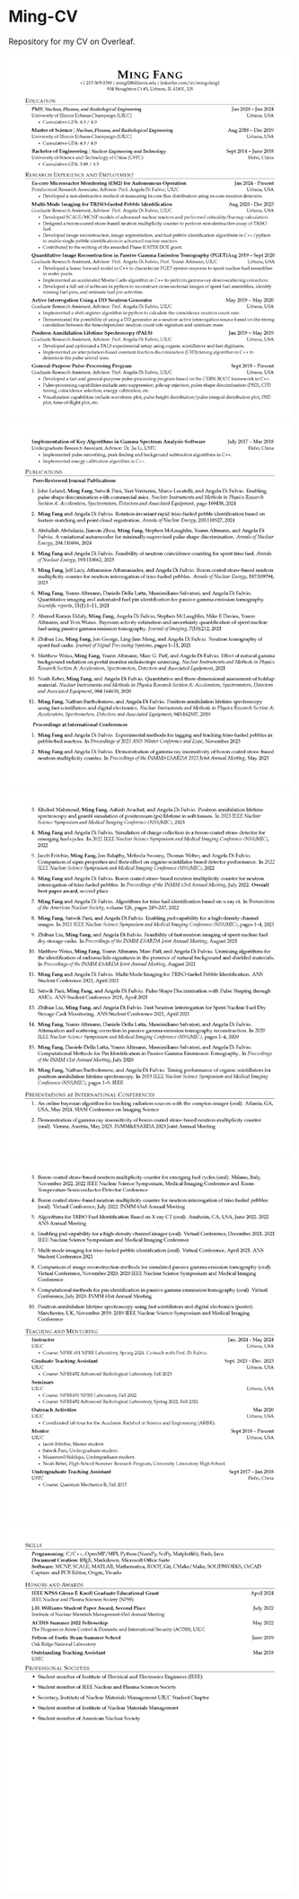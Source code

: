 <!--
 * @Description: 
 * @Author: Ming Fang
 * @Date: 2023-01-01 16:17:58
 * @LastEditors: Ming Fang
 * @LastEditTime: 2024-08-23 09:54:11
-->
# Ming-CV

Repository for my CV on Overleaf.

![](Ming_CV/Ming_CV_Page_1.png)
![](Ming_CV/Ming_CV_Page_2.png)
![](Ming_CV/Ming_CV_Page_3.png)
![](Ming_CV/Ming_CV_Page_4.png)
![](Ming_CV/Ming_CV_Page_5.png)